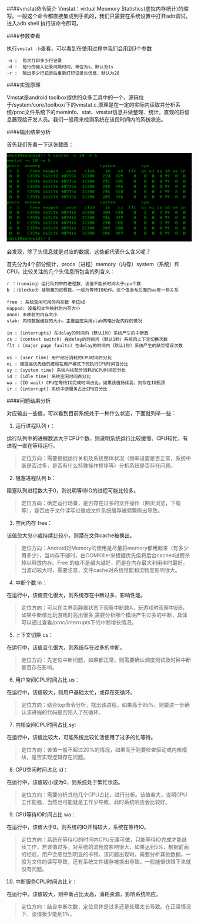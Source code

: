 ####vmstat命令简介
Vmstat：virtual Meomory Statistics(虚拟内存统计)的缩写。一般这个命令都直接集成到手机的，我们只需要在系统设置中打开adb调试，进入adb shell 执行该命令即可。

####参数查看

执行`vmstat -h`查看，可以看到在使用过程中我们会用到3个参数
```
-n :  每次打印多少行记录
-d :  每行的输入记录间隔时间，单位为s，默认为1s
-r :  输出多少行记录后重新打印记录头信息，默认为20
```

####实现原理

Vmstat是android toolbox提供的众多工具中的一个，源码位于/system/core/toolbox/下的vmstat.c.原理是在一定的实际内读取并分析系统/proc文件系统下的meminfo、stat、vmstat信息并做整理、统计，直观的将信息展现给开发人员。我们一般用来检测系统在该段时间内的系统状态。

####输出结果分析

首先我们先看一下这张截图：

![vmstat结果](../../_attach/Android/vmstat.png)

会发现，除了头信息就是对应的数据，这些都代表什么含义呢？

首先分为4个部分统计，procs（进程）memory（内存）system（系统）和CPU。比较关注的几个头信息所包含的列含义：
```
r ：（running）运行队列中的进程数，该值不能长时间大于cpu个数
b ：（blocked）被阻塞的进程数，一般为等待IO动作。这个值会与后面的wa有一些关系

free : 系统空闲可用的内存数 单位kB
mapped: 设备和文件映射的内存大小
anon: 未映射的内存大小
slab: 内核数据缓存的大小，主要监控采用slab策略分配内存的情况

in : (interrupts) 在delay的时间内（默认1秒）系统产生的中断数
cs : (context switch) 在delay的时间内（默认1秒）系统的上下文切换次数
flt : (major page faults) 在delay的时间内（默认1秒）系统产生的缺页错误次数

us : (user time) 用户部分消耗的CPU时间百分比
ni : 被提高优先级的进程在用户模式下的执行CPU时间百分比
sy : (system time) 系统内核部分消耗的CPU时间百分比
id : (idle time) 系统空闲时间百分比
wa : (IO wait) CPU在等待IO完成时间占比，如果该值持续高，则存在IO瓶颈
ir : (interrupt) 系统中断服务占比CPU百分比
```

####问题结果分析

对应输出一些值，可以看到目前系统处于一种什么状态，下面就列举一些：

1. 运行进程队列 r：

运行队列中的进程数远大于CPU个数，则说明系统运行比较缓慢、CPU较忙，有进程一直在等待运行。
>定位方向：需要根据运行关机及系统整体状况（频率设置是否正常，系统中断是否过多，是否有什么特殊操作程序等）分析系统是否存在问题。

2. 阻塞进程队列 b：

阻塞队列进程数大于0，则说明等待IO的进程可能比较多。
>定位方向：确定运行场景，是否存在过多的文件操作（网页浏览，下载等），是否由于文件读写过慢或文件系统缓存被频繁刷出导致。

3. 空闲内存 free：

该值忽大忽小或持续比较小，则潜在文件cache被换出。
>定位方向：Android对Memory的使用是尽量将memory都用起来（有多少用多少），当内存不够时，由OOMKiller来根据优先级将后台cached进程杀掉以释放内存。Free 的值不是越大越好，而是在内存最大利用率时最好。当波动较大时，需要注意，文件cache对系统性能和流畅度影响很大。

4. 中断个数 in：

在运行中，该值变化很大，则系统存在中断过多，影响性能。
>定位方向：可以在主界面静置状态下观察中断数A，玩游戏时观察中断B，如果中断值比玩游戏时高出很多,需要分析哪个模块产生过多的中断，具体可以通过查看/proc/interrupts下的中断增长情况。

5. 上下文切换 cs：

在运行中，该值变化很大，则系统存在过多的中断。
>定位方向：先定位中断问题，如果都正常，则需要确认调度测试及时钟中断是否存在影响。

6. 用户空间CPU时间占比 us：

在运行中，该值较大，则用户基础太忙，或存在死循环。
>定位方向：结合top命令分析，找出该进程。如果高于95%，则要进一步确认该进程的代码是否陷入了死循环。

7. 内核空间CPU时间占比 sy:

在运行中，该值比较大，可能系统比较忙活使用了过多的忙等待。
>定位方向：该值一般不超过20%的情况，如果高于则要检查驱动或内核模块，是否实现逻辑存在问题。

8. CPU空闲时间占比 id：

在运行中，该值较小或为0，则系统处于繁忙状态。
>定位方向：需要分析其他几个CPU占比，进行分析。该值若大，说明CPU工作能强，当然也可能就是工作少导致，此时系统响应会比较好。

9. CPU等待IO时间占比 wa：

在运行中，该值大于0，则系统的IO开销较大，系统在等待IO。
>定位方向：系统在等待IO的时间内CPU无事可做，只能等待IO完成才能继续工作，若该值过多，对系统的流畅度影响很大，如果达到5%，根据前面的经验，用户会感觉到明显的卡顿。该问题出现时，需要分析其他数据，一般为文件的读写导致，还有系统文件缓存被换出导致。一般能很快降下来就没有问题。

10. 中断服务CPU时间占比 ir：

在运行中，该值较大，则中断占比太高，消耗资源，影响系统响应。
>定位方向：结合中断次数，定位具体是过多还是处理太长导致。在正常情况下，该值极少能到1%。
